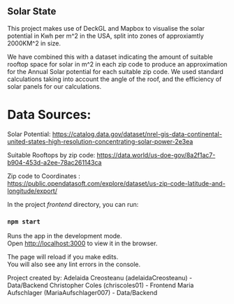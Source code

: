 ## Solar State

This project makes use of DeckGL and Mapbox to visualise the solar potential in Kwh per m^2 in the USA, split into zones of approxiamtly 2000KM^2 in size. 

We have combined this with a dataset indicating the amount of suitable rooftop space for solar in m^2 in each zip code to produce an approximation for the Annual Solar potential for each suitable zip code. We used standard calculations taking into account the angle of the roof, and the efficiency of solar panels for our calculations.

# Data Sources:

Solar Potential: https://catalog.data.gov/dataset/nrel-gis-data-continental-united-states-high-resolution-concentrating-solar-power-2e3ea

Suitable Rooftops by zip code: https://data.world/us-doe-gov/8a2f1ac7-b904-453d-a2ee-78ac261143ca

Zip code to Coordinates : https://public.opendatasoft.com/explore/dataset/us-zip-code-latitude-and-longitude/export/

In the project *frontend* directory, you can run:

### `npm start`

Runs the app in the development mode.<br />
Open [http://localhost:3000](http://localhost:3000) to view it in the browser.

The page will reload if you make edits.<br />
You will also see any lint errors in the console.

Project created by:
Adelaida Creosteanu (adelaidaCreosteanu) - Data/Backend
Christopher Coles (chriscoles01) - Frontend
Maria Aufschlager (MariaAufschlager007) - Data/Backend

